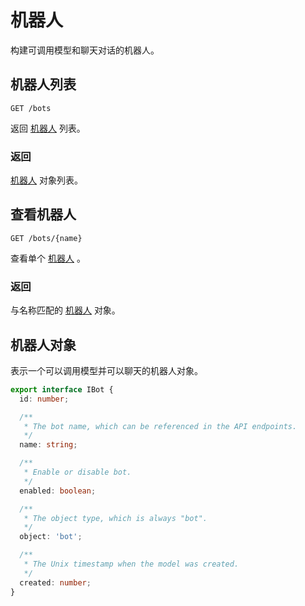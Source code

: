 # 机器人

构建可调用模型和聊天对话的机器人。

## 机器人列表

`GET /bots`

返回 [机器人](#机器人对象) 列表。

### 返回

[机器人](#机器人对象) 对象列表。

## 查看机器人

`GET /bots/{name}`

查看单个 [机器人](#机器人对象) 。

### 返回

与名称匹配的 [机器人](#机器人对象) 对象。

## 机器人对象

表示一个可以调用模型并可以聊天的机器人对象。

```ts
export interface IBot {
  id: number;

  /**
   * The bot name, which can be referenced in the API endpoints.
   */
  name: string;

  /**
   * Enable or disable bot.
   */
  enabled: boolean;

  /**
   * The object type, which is always "bot".
   */
  object: 'bot';

  /**
   * The Unix timestamp when the model was created.
   */
  created: number;
}
```
